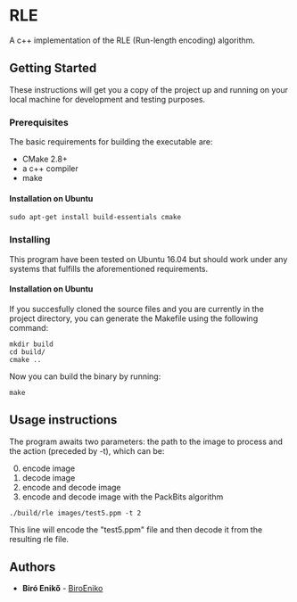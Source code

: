 # RLE
A c++ implementation of the RLE (Run-length encoding) algorithm.

## Getting Started

These instructions will get you a copy of the project up and running on your local machine for development and testing purposes.

### Prerequisites

The basic requirements for building the executable are:

* CMake 2.8+
* a c++ compiler
* make

#### Installation on Ubuntu

```
sudo apt-get install build-essentials cmake
```

### Installing

This program have been tested on Ubuntu 16.04 but should work under any systems that fulfills the aforementioned requirements.

#### Installation on Ubuntu

If you succesfully cloned the source files and you are currently in the project directory, you can generate the Makefile using the following command:

```
mkdir build
cd build/
cmake ..
```
Now you can build the binary by running:

```
make
```

## Usage instructions
The program awaits two parameters: the path to the image to process and the action (preceded by -t), which can be: 

0. encode image
1. decode image
2. encode and decode image
3. encode and decode image with the PackBits algorithm
```
./build/rle images/test5.ppm -t 2
```
This line will encode the "test5.ppm" file and then decode it from the resulting rle file.

## Authors

* **Biró Enikő** - [BiroEniko](https://github.com/biroeniko)
